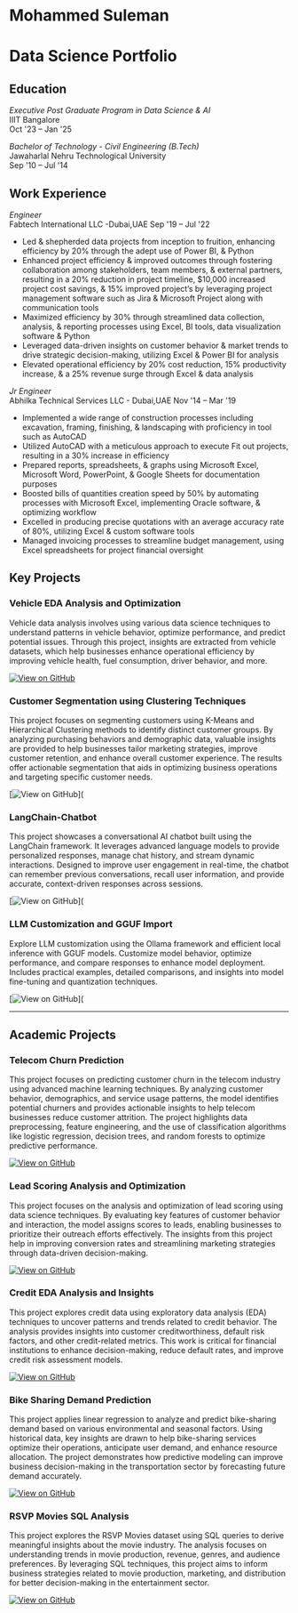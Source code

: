 # Mohammed Suleman
# Data Science Portfolio


## Education

*Executive Post Graduate Program in Data Science & AI*  
IIIT Bangalore  
Oct '23 – Jan '25

*Bachelor of Technology - Civil Engineering (B.Tech)*  
Jawaharlal Nehru Technological University  
Sep '10 – Jul '14

## Work Experience

*Engineer*  
Fabtech International LLC -Dubai,UAE
Sep '19 – Jul '22  
- Led & shepherded data projects from inception to fruition, enhancing efficiency by 20% through the adept 
use of Power BI, & Python
- Enhanced project efficiency & improved outcomes through fostering collaboration among stakeholders, 
team members, & external partners, resulting in a 20% reduction in project timeline, $10,000 increased 
project cost savings, & 15% improved project’s by leveraging project management software such as Jira 
& Microsoft Project along with communication tools
- Maximized efficiency by 30% through streamlined data collection, analysis, & reporting processes using 
Excel, BI tools, data visualization software & Python
- Leveraged data-driven insights on customer behavior & market trends to drive strategic decision-making, 
utilizing Excel & Power BI for analysis
- Elevated operational efficiency by 20% cost reduction, 15% productivity increase, & a 25% revenue 
surge through Excel & data analysis

*Jr Engineer*  
Abhilka Technical Services LLC - Dubai,UAE
Nov '14 – Mar '19  
- Implemented a wide range of construction processes including excavation, framing, finishing, & 
landscaping with proficiency in tool such as AutoCAD
- Utilized AutoCAD with a meticulous approach to execute Fit out projects, resulting in a 30% increase in 
efficiency
- Prepared reports, spreadsheets, & graphs using Microsoft Excel, Microsoft Word, PowerPoint, & Google 
Sheets for documentation purposes
- Boosted bills of quantities creation speed by 50% by automating processes with Microsoft Excel,
implementing Oracle software, & optimizing workflow
- Excelled in producing precise quotations with an average accuracy rate of 80%, utilizing Excel & custom 
software tools
- Managed invoicing processes to streamline budget management, using Excel spreadsheets for project 
financial oversight


## Key Projects


### Vehicle EDA Analysis and Optimization

Vehicle data analysis involves using various data science techniques to understand patterns in vehicle behavior, optimize performance, and predict potential issues. Through this project, insights are extracted from vehicle datasets, which help businesses enhance operational efficiency by improving vehicle health, fuel consumption, driver behavior, and more.

[![View on GitHub](https://img.shields.io/badge/GitHub-View_on_GitHub-blue?logo=GitHub)](https://github.com/suleman9mohammed/Vehicle_EDA_Analysis.)


### Customer Segmentation using Clustering Techniques

This project focuses on segmenting customers using K-Means and Hierarchical Clustering methods to identify distinct customer groups. By analyzing purchasing behaviors and demographic data, valuable insights are provided to help businesses tailor marketing strategies, improve customer retention, and enhance overall customer experience. The results offer actionable segmentation that aids in optimizing business operations and targeting specific customer needs.

[![View on GitHub](https://img.shields.io/badge/GitHub-View_on_GitHub-blue?logo=GitHub)]([](https://github.com/suleman9mohammed/customer-segmentation-clustering)


### LangChain-Chatbot

This project showcases a conversational AI chatbot built using the LangChain framework. It leverages advanced language models to provide personalized responses, manage chat history, and stream dynamic interactions. Designed to improve user engagement in real-time, the chatbot can remember previous conversations, recall user information, and provide accurate, context-driven responses across sessions.

[![View on GitHub](https://img.shields.io/badge/GitHub-View_on_GitHub-blue?logo=GitHub)]([](https://github.com/suleman9mohammed/langchain-chatbot-demo.)


### LLM Customization and GGUF Import

Explore LLM customization using the Ollama framework and efficient local inference with GGUF models. Customize model behavior, optimize performance, and compare responses to enhance model deployment. Includes practical examples, detailed comparisons, and insights into model fine-tuning and quantization techniques.

[![View on GitHub](https://img.shields.io/badge/GitHub-View_on_GitHub-blue?logo=GitHub)]([](https://github.com/suleman9mohammed/Llama3-GGUF-Customizati.on-Ollama)



-----------------------------------------------------------------------------------------------------------------------------------------------------------------------------



## Academic Projects


### Telecom Churn Prediction

This project focuses on predicting customer churn in the telecom industry using advanced machine learning techniques. By analyzing customer behavior, demographics, and service usage patterns, the model identifies potential churners and provides actionable insights to help telecom businesses reduce customer attrition. The project highlights data preprocessing, feature engineering, and the use of classification algorithms like logistic regression, decision trees, and random forests to optimize predictive performance.

[![View on GitHub](https://img.shields.io/badge/GitHub-View_on_GitHub-blue?logo=GitHub)](https://github.com/suleman9mohammed/Telecom-Customer-Churn-Prediction)


### Lead Scoring Analysis and Optimization

This project focuses on the analysis and optimization of lead scoring using data science techniques. By evaluating key features of customer behavior and interaction, the model assigns scores to leads, enabling businesses to prioritize their outreach efforts effectively. The insights from this project help in improving conversion rates and streamlining marketing strategies through data-driven decision-making.

[![View on GitHub](https://img.shields.io/badge/GitHub-View_on_GitHub-blue?logo=GitHub)](https://github.com/suleman9mohammed/LeadScoring_Suleman)


### Credit EDA Analysis and Insights

This project explores credit data using exploratory data analysis (EDA) techniques to uncover patterns and trends related to credit behavior. The analysis provides insights into customer creditworthiness, default risk factors, and other credit-related metrics. This work is critical for financial institutions to enhance decision-making, reduce default rates, and improve credit risk assessment models.

[![View on GitHub](https://img.shields.io/badge/GitHub-View_on_GitHub-blue?logo=GitHub)](https://github.com/suleman9mohammed/Credit-EDA-Analysis.)


### Bike Sharing Demand Prediction

This project applies linear regression to analyze and predict bike-sharing demand based on various environmental and seasonal factors. Using historical data, key insights are drawn to help bike-sharing services optimize their operations, anticipate user demand, and enhance resource allocation. The project demonstrates how predictive modeling can improve business decision-making in the transportation sector by forecasting future demand accurately.

[![View on GitHub](https://img.shields.io/badge/GitHub-View_on_GitHub-blue?logo=GitHub)](https://github.com/suleman9mohammed/Bike-Sharing-Demand-Prediction)


### RSVP Movies SQL Analysis

This project explores the RSVP Movies dataset using SQL queries to derive meaningful insights about the movie industry. The analysis focuses on understanding trends in movie production, revenue, genres, and audience preferences. By leveraging SQL techniques, this project aims to inform business strategies related to movie production, marketing, and distribution for better decision-making in the entertainment sector.

[![View on GitHub](https://img.shields.io/badge/GitHub-View_on_GitHub-blue?logo=GitHub)](https://github.com/suleman9mohammed/RSVP_Movies_SQL_Analysis)
